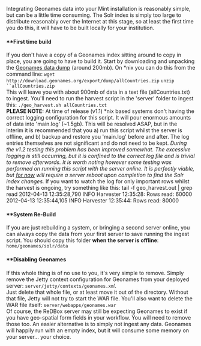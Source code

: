 Integrating Geonames data into your Mint installation is reasonably simple, but can be a little time consuming. The Solr index is simply too large to distribute reasonably over the Internet at this stage, so at least the first time you do this, it will have to be built locally for your institution. 
#### **[]()First time build
 
If you don't have a copy of a Geonames index sitting around to copy in place, you are going to have to build it. Start by downloading and unpacking the [Geonames data dump](http://download.geonames.org/export/dump/allCountries.zip) (around 200mb). On *nix you can do this from the command line: 
 `wget http://download.geonames.org/export/dump/allCountries.zip`
 `unzip ``allCountries.zip`  
This will leave you with about 900mb of data in a text file (allCountries.txt) to ingest. You'll need to run the harvest script in the 'server' folder to ingest this: 
 `./geo_harvest.sh allCountries.txt`  
**PLEASE NOTE:** At time of release (v1.1) *nix based systems don't having the correct logging configuration for this script. It will pour enormous amounts of data into 'main.log' (~1.5gb). This will be resolved ASAP, but in the interim it is recommended that you a) run this script whilst the server is offline, and b) backup and restore you 'main.log' before and after. The log entries themselves are not significant and do not need to be kept.
*During the v1.2 testing this problem has been improved somewhat. The excessive logging is still occurring, but it is confined to the correct log file and is trivial to remove afterwords. It is worth noting however some testing was performed on running this script with the server online. It is perfectly viable, but [for now](http://code.google.com/p/redbox-mint/issues/detail?id=48) will require a server reboot upon completion to find the Solr index changes.*
If you want to watch the log for only important rows whilst the harvest is ongoing, try something like this:
        tail -f geo_harvest.out | grep read
        2012-04-13 12:35:28,790 INFO   Harvester            12:35:28: Rows read: 60000
        2012-04-13 12:35:44,105 INFO   Harvester            12:35:44: Rows read: 80000 
#### **[]()System Re-Build
 
 
If you are just rebuilding a system, or bringing a second server online, you can always copy the data from your first server to save running the ingest script. You should copy this folder **when the server is offline**: 
 `home/geonames/solr/data`  
#### **[]()Disabling Geonames
 
If this whole thing is of no use to you, it's very simple to remove. Simply remove the Jetty context configuration for Geonames from your deployed server: 
 `server/jetty/contexts/geonames.xml`  
Just delete that whole file, or at least move it out of the directory. Without that file, Jetty will not try to start the WAR file. 
You'll also want to delete the WAR file itself: 
 `server/webapps/geonames.war`  
Of course, the ReDBox server may still be expecting Geonames to exist if you have geo-spatial form fields in your workflow. You will need to remove those too. An easier alternative is to simply not ingest any data. Geonames will happily run with an empty index, but it will consume some memory on your server... your choice.